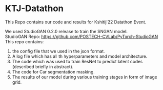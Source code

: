 # KTJ-Datathon
This Repo contains our code and results for Kshitij'22 Datathon Event.

We used StudioGAN 0.2.0 release to train the SNGAN model.  
StudioGAN Repo: https://github.com/POSTECH-CVLab/PyTorch-StudioGAN   
This repo contains:  
1. the config file that we used in the json format.  
2. A log file which has all th hyperparameters and model architecture.  
3. The code which was used to train ResNet to predict latent codes (described briefly in abstract).  
4. The code for Car segmentation masking.
5. The results of our model during various training stages in form of image grid.  
